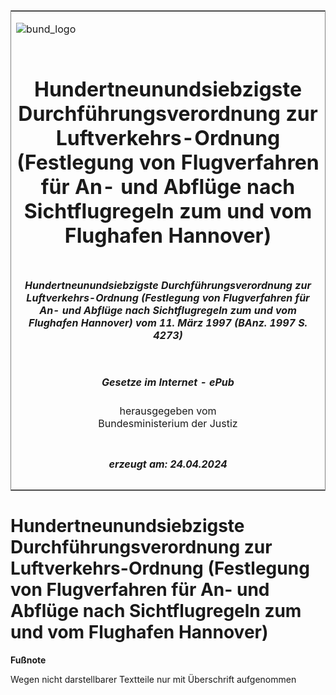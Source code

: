 <span id="DECKBLATT.html"></span>

<table border="0" frame="border" width="100%">

<tr valign="top">

<td align="left">

![bund\_logo](BfJ_2021_Web_de_de.gif)

</td>

<td align="right">

 

</td>

</tr>

<tr align="center" valign="middle">

<td colspan="2">

# Hundertneunundsiebzigste Durchführungsverordnung zur Luftverkehrs-Ordnung (Festlegung von Flugverfahren für An- und Abflüge nach Sichtflugregeln zum und vom Flughafen Hannover)

</td>

</tr>

<tr align="center" valign="middle">

<td colspan="2">

##### Hundertneunundsiebzigste Durchführungsverordnung zur Luftverkehrs-Ordnung (Festlegung von Flugverfahren für An- und Abflüge nach Sichtflugregeln zum und vom Flughafen Hannover) vom 11. März 1997 (BAnz. 1997 S. 4273)

</td>

</tr>

<tr align="center" valign="middle">

<td colspan="2">

  
  

##### Gesetze im Internet - ePub  
  
herausgegeben vom  
Bundesministerium der Justiz

</td>

</tr>

<tr align="center" valign="bottom">

<td colspan="2">

  
  

##### erzeugt am: 24.04.2024

</td>

</tr>

</table>

<span id="BJNR506110997.html"></span>

# Hundertneunundsiebzigste Durchführungsverordnung zur Luftverkehrs-Ordnung (Festlegung von Flugverfahren für An- und Abflüge nach Sichtflugregeln zum und vom Flughafen Hannover)

<div>

  
**Fußnote**

<div class="jnhtml">

<div>

<div class="jurAbsatz">

Wegen nicht darstellbarer Textteile nur mit Überschrift aufgenommen

</div>

</div>

</div>

</div>
